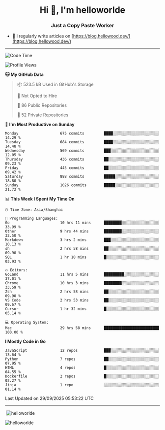 <h1 align="center">Hi 👋, I'm helloworlde</h1>
<h3 align="center">Just a Copy Paste Worker</h3>

- 📝 I regularly write articles on [https://blog.hellowood.dev/](https://blog.hellowood.dev/)

<hr>


<!--START_SECTION:waka-->
![Code Time](http://img.shields.io/badge/Code%20Time-12%2C677%20hrs%2023%20mins-blue)

![Profile Views](http://img.shields.io/badge/Profile%20Views-0-blue)

**🐱 My GitHub Data** 

> 📦 523.5 kB Used in GitHub's Storage 
 > 
> 🚫 Not Opted to Hire
 > 
> 📜 86 Public Repositories 
 > 
> 🔑 52 Private Repositories 
 > 
📅 **I'm Most Productive on Sunday** 

```text
Monday                   675 commits         ████░░░░░░░░░░░░░░░░░░░░░   14.29 % 
Tuesday                  684 commits         ████░░░░░░░░░░░░░░░░░░░░░   14.48 % 
Wednesday                569 commits         ███░░░░░░░░░░░░░░░░░░░░░░   12.05 % 
Thursday                 436 commits         ██░░░░░░░░░░░░░░░░░░░░░░░   09.23 % 
Friday                   445 commits         ██░░░░░░░░░░░░░░░░░░░░░░░   09.42 % 
Saturday                 888 commits         █████░░░░░░░░░░░░░░░░░░░░   18.80 % 
Sunday                   1026 commits        █████░░░░░░░░░░░░░░░░░░░░   21.72 % 
```


📊 **This Week I Spent My Time On** 

```text
🕑︎ Time Zone: Asia/Shanghai

💬 Programming Languages: 
Go                       10 hrs 11 mins      ████████░░░░░░░░░░░░░░░░░   33.99 % 
Other                    9 hrs 44 mins       ████████░░░░░░░░░░░░░░░░░   32.50 % 
Markdown                 3 hrs 2 mins        ███░░░░░░░░░░░░░░░░░░░░░░   10.13 % 
sh                       2 hrs 58 mins       ██░░░░░░░░░░░░░░░░░░░░░░░   09.90 % 
SQL                      1 hr 10 mins        █░░░░░░░░░░░░░░░░░░░░░░░░   03.93 % 

🔥 Editors: 
GoLand                   11 hrs 5 mins       █████████░░░░░░░░░░░░░░░░   37.01 % 
Chrome                   10 hrs 3 mins       ████████░░░░░░░░░░░░░░░░░   33.59 % 
Zsh                      2 hrs 58 mins       ██░░░░░░░░░░░░░░░░░░░░░░░   09.90 % 
VS Code                  2 hrs 53 mins       ██░░░░░░░░░░░░░░░░░░░░░░░   09.67 % 
Cursor                   1 hr 32 mins        █░░░░░░░░░░░░░░░░░░░░░░░░   05.14 % 

💻 Operating System: 
Mac                      29 hrs 58 mins      █████████████████████████   100.00 % 
```

**I Mostly Code in Go** 

```text
JavaScript               12 repos            ███░░░░░░░░░░░░░░░░░░░░░░   13.64 % 
Python                   7 repos             ██░░░░░░░░░░░░░░░░░░░░░░░   07.95 % 
HTML                     4 repos             █░░░░░░░░░░░░░░░░░░░░░░░░   04.55 % 
Dockerfile               2 repos             █░░░░░░░░░░░░░░░░░░░░░░░░   02.27 % 
Jinja                    1 repo              ░░░░░░░░░░░░░░░░░░░░░░░░░   01.14 % 
```




 Last Updated on 29/09/2025 05:53:22 UTC
<!--END_SECTION:waka-->

<hr>
<p>
  &nbsp;<img align="center" src="https://github-readme-stats.vercel.app/api?username=helloworlde&show_icons=true&locale=en" alt="helloworlde" />
</p>

<p>
  <img align="center" src="https://github-readme-streak-stats.herokuapp.com/?user=helloworlde&" alt="helloworlde" />
</p>
